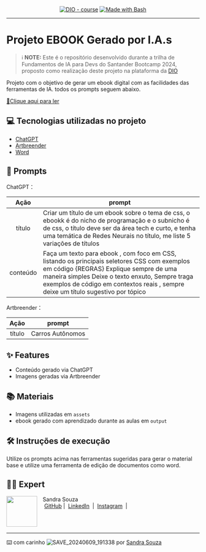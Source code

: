 <p align="center">
<a /a></p>


<p align="center">
<a href="https://dio.me/"><img src="https://img.shields.io/badge/DIO-Course-28DA77?logo=youtube" alt="DIO - course"></a>
<a href="https://www.gnu.org/software/bash/" title="Go to Bash homepage"><img src="https://img.shields.io/badge/Prompt-Project-blue?logo=gnu-bash&amp;logoColor=white" alt="Made with Bash"></a></p>

-------




# Projeto EBOOK Gerado por I.A.s


 > ℹ️ **NOTE:** Este é o repositório desenvolvido durante a trilha de Fundamentos de IA para Devs do Santander Bootcamp 2024, proposto como realização deste projeto na plataforma da [DIO](https://dio.me)

Projeto com o objetivo de gerar um ebook digital com as facilidades das ferramentas de IA. todos os prompts
seguem abaixo.

<a href="https://github.com/Sandradiotech/prompts-Ebook_Carros_Autonomos/blob/main/output/ebook%20-%20css%20jedi%20output.pdf" title="View PDF now"> 📕Clique aqui para ler</a>

## 💻 Tecnologias utilizadas no projeto

- [ChatGPT](https://chat.openai.com/) 
- [Artbreender](https://www.artbreender.com/app/)
- [Word](https://www.microsoft.com/en/microsoft-365/word)

## 🧠 Prompts


ChatGPT：

|   Ação   | prompt                                                                                                                                                                                                                                                                         |
| :------: | ------------------------------------------------------------------------------------------------------------------------------------------------------------------------------------------------------------------------------------------------------------------------------ |
|  título  | Criar um título de um ebook sobre o tema de css, o ebookk é do nicho de programação e o subnicho é de css, o título deve ser da área tech e curto, e tenha uma temática de Redes Neurais no título, me liste 5 variações de títulos                                                        |
| conteúdo | Faça um texto para ebook , com foco em CSS, listando os principais seletores CSS com exemplos em código {REGRAS} Explique sempre de uma maneira simples Deixe o texto enxuto, Sempre traga exemplos de código em contextos reais , sempre deixe um título sugestivo por tópico |


Artbreender：

|  Ação  | prompt                                                                                 |
| :----: | -------------------------------------------------------------------------------------- |
| título | Carros Autônomos |

## ✨ Features

- Conteúdo gerado via ChatGPT
- Imagens geradas via Artbreender

## 📚 Materiais

- Imagens utilizadas em `assets`
- ebook gerado com aprendizado durante as aulas em `output`

## 🛠️ Instruções de execução

Utilize os prompts acima nas ferramentas sugeridas para gerar o material base e utilize uma ferramenta de edição de documentos como word.

## 👨‍💻 Expert

<p>
    <img 
      align=left 
      margin=10 
      width=80 
      src=""
    />
    <p>&nbsp&nbsp&nbspSandra Souza<br>
    &nbsp&nbsp&nbsp
    <a href="https://github.com/Sandradiotech">
    GitHub</a>&nbsp;|&nbsp;
    <a href="www.linkedin.com/in/
sandra-souza-312258b0-exe">LinkedIn</a>
&nbsp;|&nbsp;
    <a href="https://www.instagram.com/sandrasouza.fippunoeste.exe/">
    Instagram</a>
&nbsp;|&nbsp;</p>
</p>
<br/><br/>
<p>

---

⌨️ com carinho ![SAVE_20240609_191338](https://github.com/Sandradiotech/Ebook_Carros_Autonomos/assets/117128219/51884134-1405-46c2-a712-9824cc05bd78)
por [Sandra Souza](https://github.com/Sandradiotech)

